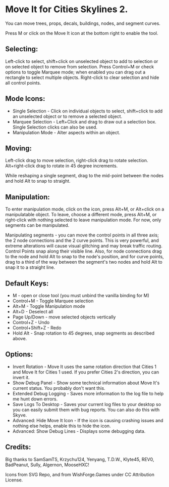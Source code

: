﻿# Move It for Cities Skylines 2.

You can move trees, props, decals, buildings, nodes, and segment curves.

Press M or click on the Move It icon at the bottom right to enable the tool.


## Selecting:

Left-click to select, shift+click on unselected object to add to selection or on selected object to remove from selection. Press Control+M or check options to toggle Marquee mode; when enabled you can drag out a rectangle to select multiple objects. Right-click to clear selection and hide all control points.


## Mode Icons:
* Single Selection - Click on individual objects to select, shift+click to add an unselected object or to remove a selected object.
* Marquee Selection - Left+Click and drag to draw out a selection box. Single Selection clicks can also be used.
* Manipulation Mode - Alter aspects within an object.


## Moving:

Left-click drag to move selection, right-click drag to rotate selection. Alt+right-click drag to rotate in 45 degree increments.

While reshaping a single segment, drag to the mid-point between the nodes and hold Alt to snap to straight.


## Manipulation:

To enter manipulation mode, click on the icon, press Alt+M, or Alt+click on a manipulatable object. To leave, choose a different mode, press Alt+M, or right-click with nothing selected to leave manipulation mode. For now, only segments can be manipulated.

Manipulating segments - you can move the control points in all three axis; the 2 node connections and the 2 curve points. This is very powerful, and extreme alterations will cause visual glitching and may break traffic routing. Control Points snap along their visible line. Also, for node connections drag to the node and hold Alt to snap to the node's position, and for curve points, drag to a third of the way between the segment's two nodes and hold Alt to snap it to a straight line.


## Default Keys:
* M - open or close tool (you must unbind the vanilla binding for M)
* Control+M - Toggle Marquee selection
* Alt+M - Toggle Manipulation mode
* Alt+D - Deselect all
* Page Up/Down - move selected objects vertically
* Control+Z - Undo
* Control+Shift+Z - Redo
* Hold Alt - Snap rotation to 45 degrees, snap segments as described above.


## Options:
* Invert Rotation - Move It uses the same rotation direction that Cities 1 and Move It for Cities 1 used. If you prefer Cities 2's direction, you can invert it.
* Show Debug Panel - Show some technical information about Move It's current status. You probably don't want this.
* Extended Debug Logging - Saves more information to the log file to help me hunt down errors.
* Save Logs To Desktop - Saves your current log files to your desktop so you can easily submit them with bug reports. You can also do this with Skyve.
* Advanced: Hide Move It Icon - If the icon is causing crashing issues and nothing else helps, enable this to hide the icon.
* Advanced: Show Debug Lines - Displays some debugging data.


## Credits:

Big thanks to SamSamTS, Krzychu124, Yenyang, T.D.W., Klyte45, REV0, BadPeanut, Sully, Algernon, MooseHXC!

Icons from SVG Repo, and from WishForge.Games under CC Attribution License.
